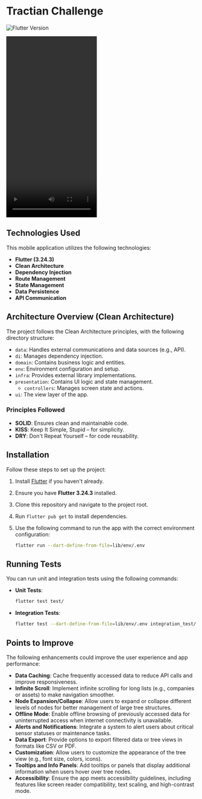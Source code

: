 # Tractian Challenge

![Flutter Version](https://badgen.net/badge/Flutter/3.24.3)

<video src="assets/test_video.mp4" width="240" height="480" controls></video>

## Technologies Used

This mobile application utilizes the following technologies:

- **Flutter (3.24.3)**
- **Clean Architecture**
- **Dependency Injection**
- **Route Management**
- **State Management**
- **Data Persistence**
- **API Communication**

## Architecture Overview (Clean Architecture)

The project follows the Clean Architecture principles, with the following directory structure:

- `data`: Handles external communications and data sources (e.g., API).
- `di`: Manages dependency injection.
- `domain`: Contains business logic and entities.
- `env`: Environment configuration and setup.
- `infra`: Provides external library implementations.
- `presentation`: Contains UI logic and state management.
  - `controllers`: Manages screen state and actions.
- `ui`: The view layer of the app.

### Principles Followed

- **SOLID**: Ensures clean and maintainable code.
- **KISS**: Keep It Simple, Stupid – for simplicity.
- **DRY**: Don't Repeat Yourself – for code reusability.

## Installation

Follow these steps to set up the project:

1. Install [Flutter](https://flutter.dev/docs/get-started/install) if you haven't already.
2. Ensure you have **Flutter 3.24.3** installed.
3. Clone this repository and navigate to the project root.
4. Run `flutter pub get` to install dependencies.
5. Use the following command to run the app with the correct environment configuration:

   ```bash
   flutter run --dart-define-from-file=lib/env/.env
   ```

## Running Tests

You can run unit and integration tests using the following commands:

- **Unit Tests**:

  ```bash
  flutter test test/
  ```

- **Integration Tests**:
  ```bash
  flutter test --dart-define-from-file=lib/env/.env integration_test/
  ```

## Points to Improve

The following enhancements could improve the user experience and app performance:

- **Data Caching**: Cache frequently accessed data to reduce API calls and improve responsiveness.
- **Infinite Scroll**: Implement infinite scrolling for long lists (e.g., companies or assets) to make navigation smoother.
- **Node Expansion/Collapse**: Allow users to expand or collapse different levels of nodes for better management of large tree structures.
- **Offline Mode**: Enable offline browsing of previously accessed data for uninterrupted access when internet connectivity is unavailable.
- **Alerts and Notifications**: Integrate a system to alert users about critical sensor statuses or maintenance tasks.
- **Data Export**: Provide options to export filtered data or tree views in formats like CSV or PDF.
- **Customization**: Allow users to customize the appearance of the tree view (e.g., font size, colors, icons).
- **Tooltips and Info Panels**: Add tooltips or panels that display additional information when users hover over tree nodes.
- **Accessibility**: Ensure the app meets accessibility guidelines, including features like screen reader compatibility, text scaling, and high-contrast mode.
